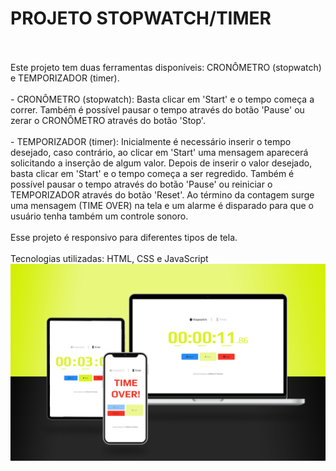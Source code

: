 # PROJETO STOPWATCH/TIMER
<br>
<br>
Este projeto tem duas ferramentas disponíveis: CRONÔMETRO (stopwatch) e TEMPORIZADOR (timer).
<br>
<br>
- CRONÔMETRO (stopwatch): Basta clicar em 'Start' e o tempo começa a correr. Também é possível pausar o tempo através do botão 'Pause' ou zerar o CRONÔMETRO através do botão 'Stop'.
<br>
<br>
- TEMPORIZADOR (timer): Inicialmente é necessário inserir o tempo desejado, caso contrário, ao clicar em 'Start' uma mensagem aparecerá solicitando a inserção de algum valor. Depois de inserir o valor desejado, basta clicar em 'Start' e o tempo começa a ser regredido. Também é possível pausar o tempo através do botão 'Pause' ou reiniciar o TEMPORIZADOR através do botão 'Reset'. Ao término da contagem surge uma mensagem (TIME OVER) na tela e um alarme é disparado para que o usuário tenha também um controle sonoro.
<br>
<br>
Esse projeto é responsivo para diferentes tipos de tela.
<br>
<br>
Tecnologias utilizadas: HTML, CSS e JavaScript

<img src="https://github.com/willianpocinhos/stopwatch-timer/blob/master/assets/stopwatch-timer_mockup.png?raw=true" alt="stopwatch-timer_mockup">

